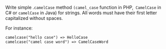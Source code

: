 Write simple .`camelCase` method `(camel_case` function in PHP,` CamelCase` in C# or `camelCase` in Java) for strings. All words must have their first letter capitalized without spaces.

For instance:

    camelcase("hello case") => HelloCase
    camelcase("camel case word") => CamelCaseWord